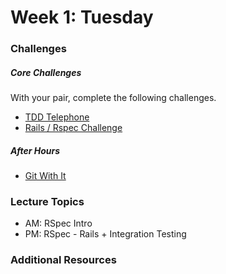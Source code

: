 # Week 1: Tuesday

### Challenges

##### Core Challenges

With your pair, complete the following challenges.

- [TDD Telephone](../../../../tdd-telephone-challenge)
- [Rails / Rspec Challenge](../../../../rails-with-rspec-challenge)

##### After Hours

- [Git With It](../../../../git-with-it)

### Lecture Topics

- AM: RSpec Intro
- PM: RSpec - Rails + Integration Testing

### Additional Resources
